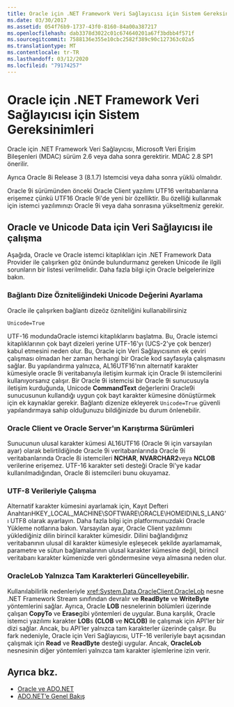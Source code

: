 ```yaml
---
title: Oracle için .NET Framework Veri Sağlayıcısı için Sistem Gereksinimleri
ms.date: 03/30/2017
ms.assetid: 054f76b9-1737-43f0-8160-84a00a387217
ms.openlocfilehash: dab3378d3022c01c674640201a67f3bdbb4f571f
ms.sourcegitcommit: 7588136e355e10cbc2582f389c90c127363c02a5
ms.translationtype: MT
ms.contentlocale: tr-TR
ms.lasthandoff: 03/12/2020
ms.locfileid: "79174257"
---
```

# <a name="system-requirements-for-the-net-framework-data-provider-for-oracle"></a>Oracle için .NET Framework Veri Sağlayıcısı için Sistem Gereksinimleri

Oracle için .NET Framework Veri Sağlayıcısı, Microsoft Veri Erişim Bileşenleri (MDAC) sürüm 2.6 veya daha sonra gerektirir. MDAC 2.8 SP1 önerilir.  
  
 Ayrıca Oracle 8i Release 3 (8.1.7) Istemcisi veya daha sonra yüklü olmalıdır.  
  
 Oracle 9i sürümünden önceki Oracle Client yazılımı UTF16 veritabanlarına erişemez çünkü UTF16 Oracle 9i'de yeni bir özelliktir. Bu özelliği kullanmak için istemci yazılımınızı Oracle 9i veya daha sonrasına yükseltmeniz gerekir.  
  
## <a name="working-with-the-data-provider-for-oracle-and-unicode-data"></a>Oracle ve Unicode Data için Veri Sağlayıcısı ile çalışma  

Aşağıda, Oracle ve Oracle istemci kitaplıkları için .NET Framework Data Provider ile çalışırken göz önünde bulundurmanız gereken Unicode ile ilgili sorunların bir listesi verilmelidir. Daha fazla bilgi için Oracle belgelerinize bakın.  
  
### <a name="setting-the-unicode-value-in-a-connection-string-attribute"></a>Bağlantı Dize Özniteliğindeki Unicode Değerini Ayarlama  

Oracle ile çalışırken bağlantı dizeöz özniteliğini kullanabilirsiniz  
  
`Unicode=True`
  
UTF-16 modundaOracle istemci kitaplıklarını başlatma. Bu, Oracle istemci kitaplıklarının çok bayt dizeleri yerine UTF-16'yı (UCS-2'ye çok benzer) kabul etmesini neden olur. Bu, Oracle için Veri Sağlayıcısının ek çeviri çalışması olmadan her zaman herhangi bir Oracle kod sayfasıyla çalışmasını sağlar. Bu yapılandırma yalnızca, AL16UTF16'nın alternatif karakter kümesiyle oracle 9i veritabanıyla iletişim kurmak için Oracle 9i istemcilerini kullanıyorsanız çalışır. Bir Oracle 9i istemcisi bir Oracle 9i sunucusuyla iletişim kurduğunda, Unicode **CommandText** değerlerini Oracle9i sunucusunun kullandığı uygun çok bayt karakter kümesine dönüştürmek için ek kaynaklar gerekir. Bağlantı dizenize ekleyerek `Unicode=True` güvenli yapılandırmaya sahip olduğunuzu bildiğinizde bu durum önlenebilir.  
  
### <a name="mixing-versions-of-oracle-client-and-oracle-server"></a>Oracle Client ve Oracle Server'ın Karıştırma Sürümleri  

Sunucunun ulusal karakter kümesi AL16UTF16 (Oracle 9i için varsayılan ayar) olarak belirtildiğinde Oracle 9i veritabanlarında Oracle 9i veritabanlarında Oracle 8i istemcileri **NCHAR**, **NVARCHAR2**veya **NCLOB** verilerine erişemez. UTF-16 karakter seti desteği Oracle 9i'ye kadar kullanılmadığından, Oracle 8i istemcileri bunu okuyamaz.  
  
### <a name="working-with-utf-8-data"></a>UTF-8 Verileriyle Çalışma  

Alternatif karakter kümesini ayarlamak için, Kayıt Defteri AnahtarıHKEY_LOCAL_MACHINE\SOFTWARE\ORACLE\HOMEID\NLS_LANG'ı UTF8 olarak ayarlayın. Daha fazla bilgi için platformunuzdaki Oracle Yükleme notlarına bakın. Varsayılan ayar, Oracle Client yazılımını yüklediğiniz dilin birincil karakter kümesidir. Dilini bağlandığınız veritabanının ulusal dil karakter kümesiyle eşleşecek şekilde ayarlamamak, parametre ve sütun bağlamalarının ulusal karakter kümesine değil, birincil veritabanı karakter kümenizde veri göndermesine veya almasına neden olur.  
  
### <a name="oraclelob-can-only-update-full-characters"></a>OracleLob Yalnızca Tam Karakterleri Güncelleyebilir.  

Kullanılabilirlik nedenleriyle <xref:System.Data.OracleClient.OracleLob> nesne .NET Framework Stream sınıfından devralır ve **ReadByte** ve **WriteByte** yöntemlerini sağlar. Ayrıca, Oracle **LOB** nesnelerinin bölümleri üzerinde çalışan **CopyTo** ve **Erase**gibi yöntemleri de uygular. Buna karşılık, Oracle istemci yazılımı karakter **LOB**s **(CLOB** ve **NCLOB)** ile çalışmak için API'ler bir dizi sağlar. Ancak, bu API'ler yalnızca tam karakterler üzerinde çalışır. Bu fark nedeniyle, Oracle için Veri Sağlayıcısı, UTF-16 verileriyle bayt açısından çalışmak için **Read** ve **ReadByte** desteği uygular. Ancak, **OracleLob** nesnesinin diğer yöntemleri yalnızca tam karakter işlemlerine izin verir.  
  
## <a name="see-also"></a>Ayrıca bkz.

- [Oracle ve ADO.NET](oracle-and-adonet.md)
- [ADO.NET’e Genel Bakış](ado-net-overview.md)

